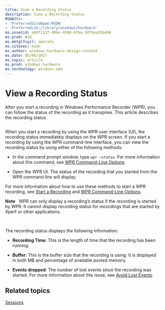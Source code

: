 ```yaml
---
title: View a Recording Status
description: View a Recording Status
MSHAttr:
- 'PreferredSiteName:MSDN'
- 'PreferredLib:/library/windows/hardware'
ms.assetid: a0df113f-d0be-4560-9f6a-3df9ae93bdd4
ms.prod: W10
ms.mktglfcycl: operate
ms.sitesec: msdn
ms.author: windows-hardware-design-content
ms.date: 05/05/2017
ms.topic: article
ms.prod: windows-hardware
ms.technology: windows-oem
---
```


# View a Recording Status


After you start a recording in Windows Performance Recorder (WPR), you can follow the status of the recording as it transpires. This article describes the recording status.

## <a href="" id="viewstat"></a>


When you start a recording by using the WPR user interface (UI), the recording status immediately displays on the WPR screen. If you start a recording by using the WPR command-line interface, you can view the recording status by using either of the following methods:

-   In the command prompt window, type `wpr –status`. For more information about this command, see [WPR Command-Line Options](wpr-command-line-options.md#status).

-   Open the WPR UI. The status of the recording that you started from the WPR command line will display.

For more information about how to use these methods to start a WPR recording, see [Start a Recording](start-a-recording.md) and [WPR Command-Line Options](wpr-command-line-options.md).

**Note**  
WPR can only display a recording’s status if the recording is started by WPR. It cannot display recording status for recordings that are started by Xperf or other applications.

 

The recording status displays the following information:

-   **Recording Time**: This is the length of time that the recording has been running.

-   **Buffer**: This is the buffer size that the recording is using. It is displayed in both MB and percentage of available pooled memory.

-   **Events dropped**: The number of lost events since the recording was started. For more information about this issue, see [Avoid Lost Events](avoid-lost-events.md).

## Related topics


[Sessions](sessions.md)

 

 







